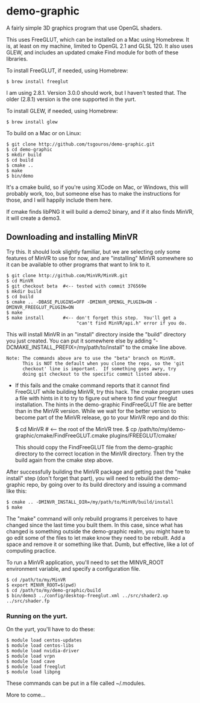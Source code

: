 # demo-graphic

A fairly simple 3D graphics program that use OpenGL shaders.

This uses FreeGLUT, which can be installed on a Mac using Homebrew.
It is, at least on my machine, limited to OpenGL 2.1 and GLSL 120.  It
also uses GLEW, and includes an updated cmake Find module for both of
these libraries.

To install FreeGLUT, if needed, using Homebrew:

    $ brew install freeglut

I am using 2.8.1. Version 3.0.0 should work, but I haven't tested
that.  The older (2.8.1) version is the one supported in the yurt.

To install GLEW, if needed, using Homebrew:

    $ brew install glew

To build on a Mac or on Linux:

    $ git clone http://github.com/tsgouros/demo-graphic.git
    $ cd demo-graphic
    $ mkdir build
    $ cd build
    $ cmake ..
    $ make
    $ bin/demo

It's a cmake build, so if you're using XCode on Mac, or Windows, this
will probably work, too, but someone else has to make the instructions
for those, and I will happily include them here.

If cmake finds libPNG it will build a demo2 binary, and if it also
finds MinVR, it will create a demo3.

## Downloading and installing MinVR

Try this.  It should look slightly familiar, but we are selecting only
some features of MinVR to use for now, and are "installing" MinVR
somewhere so it can be available to other programs that want to link
to it.

    $ git clone http://github.com/MinVR/MinVR.git
    $ cd MinVR
    $ git checkout beta  #<-- tested with commit 376569e
    $ mkdir build
    $ cd build
    $ cmake .. -DBASE_PLUGINS=OFF -DMINVR_OPENGL_PLUGIN=ON -DMINVR_FREEGLUT_PLUGIN=ON
    $ make
    $ make install       #<-- don't forget this step.  You'll get a
                              "can't find MinVR/api.h" error if you do.

This will install MinVR in an "install" directory inside the "build"
directory you just created.  You can put it somewhere else by adding
"-DCMAKE_INSTALL_PREFIX=/my/path/to/install" to the cmake line above.

    Note: The commands above are to use the "beta" branch on MinVR.
          This is NOT the default when you clone the repo, so the 'git
          checkout' line is important.  If something goes awry, try
          doing git checkout to the specific commit listed above.

* If this fails and the cmake command reports that it cannot find
  FreeGLUT while building MinVR, try this hack.  The cmake program
  uses a file with hints in it to try to figure out where to find your
  freeglut installation.  The hints in the demo-graphic FindFreeGLUT
  file are better than in the MinVR version.  While we wait for the
  better version to become part of the MinVR release, go to your MinVR
  repo and do this:

    $ cd MinVR   # <-- the root of the MinVR tree.
    $ cp /path/to/my/demo-graphic/cmake/FindFreeGLUT.cmake plugins/FREEGLUT/cmake/

  This should copy the FindFreeGLUT file from the demo-graphic
  directory to the correct location in the MinVR directory.  Then try
  the build again from the cmake step above.

After successfully building the MinVR package and getting past the
"make install" step (don't forget that part), you will need to rebuild
the demo-graphic repo, by going over to its build directory and
issuing a command like this:

    $ cmake .. -DMINVR_INSTALL_DIR=/my/path/to/MinVR/build/install
    $ make

The "make" command will only rebuild programs it perceives to have
changed since the last time you built them.  In this case, since what
has changed is something outside the demo-graphic realm, you might have
to go edit some of the files to let make know they need to be rebuilt.
Add a space and remove it or something like that.  Dumb, but
effective, like a lot of computing practice.

To run a MinVR application, you'll need to set the MINVR_ROOT
environment variable, and specify a configuration file.

    $ cd /path/to/my/MinVR
    $ export MINVR_ROOT=$(pwd)
    $ cd /path/to/my/demo-graphic/build
    $ bin/demo3 ../config/desktop-freeglut.xml ../src/shader2.vp ../src/shader.fp


### Running on the yurt.

On the yurt, you'll have to do these:

    $ module load centos-updates
    $ module load centos-libs
    $ module load nvidia-driver
    $ module load vrpn
    $ module load cave
    $ module load freeglut
    $ module load libpng

These commands can be put in a file called ~/.modules.

More to come...



